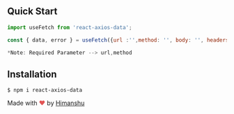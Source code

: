 
## Quick Start

```js
import useFetch from 'react-axios-data';

const { data, error } = useFetch({url :'',method: '', body: '', headers: '', params: ''});

*Note: Required Parameter --> url,method
```

## Installation

```console
$ npm i react-axios-data
```

Made with <span style="color: #e25555;">&hearts;</span> by [Himanshu](https://github.com/hklohani)
